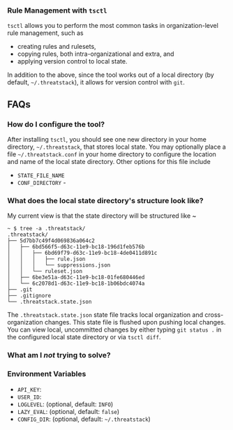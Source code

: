 ### Rule Management with `tsctl`

`tsctl` allows you to perform the most common tasks in organization-level rule management, such as

* creating rules and rulesets,
* copying rules, both intra-organizational and extra, and
* applying version control to local state.

In addition to the above, since the tool works out of a local directory (by default, 
`~/.threatstack`), it allows for version control with `git`.

## FAQs

### How do I configure the tool?

After installing `tsctl`, you should see one new directory in your home directory, `~/.threatstack`, that stores local state. You may optionally place a
file `~/.threatstack.conf` in your home directory to configure the location and name of the local state directory. Other options for this file include

* `STATE_FILE_NAME`
* `CONF_DIRECTORY` - 

### What does the local state directory's structure look like?

My current view is that the state directory will be structured like ~
```text
~ $ tree -a .threatstack/
.threatstack/
├── 5d7bb7c49f4d069836a064c2
│   ├── 6bd566f5-d63c-11e9-bc18-196d1feb576b
│   │   ├── 6bd69f79-d63c-11e9-bc18-4de0411d891c
│   │   │   ├── rule.json
│   │   │   └── suppressions.json
│   │   └── ruleset.json
│   ├── 6be3e51a-d63c-11e9-bc18-01fe680446ed
│   └── 6c2078d1-d63c-11e9-bc18-1b06bdc4074a
├── .git
├── .gitignore
└── .threatstack.state.json
```
The `.threatstack.state.json` state file tracks local organization and cross-organization changes. This state file is flushed upon pushing local changes. You can view local, uncommitted changes by either typing `git status .` in the configured local state directory or via `tsctl diff`.

### What am I _not_ trying to solve?

### Environment Variables

* `API_KEY`:
* `USER_ID`: 
* `LOGLEVEL`: (optional, default: `INFO`)
* `LAZY_EVAL`: (optional, default: `false`)
* `CONFIG_DIR`: (optional, default: `~/.threatstack`)
